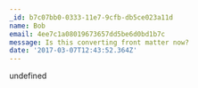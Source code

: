 ```yaml
---
_id: b7c07bb0-0333-11e7-9cfb-db5ce023a11d
name: Bob
email: 4ee7c1a08019673657dd5be6d0bd1b7c
message: Is this converting front matter now?
date: '2017-03-07T12:43:52.364Z'
---
```

undefined
